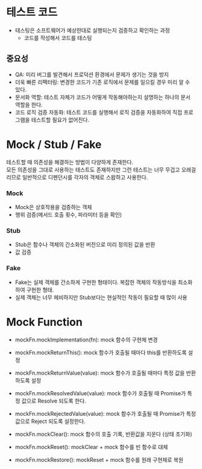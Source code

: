 # 테스트 코드

- 테스팅은 소프트웨어가 예상한대로 실행되는지 검증하고 확인하는 과정
  - 코드를 작성해서 코드를 테스팅

## 중요성

- QA: 미리 버그를 발견해서 프로덕션 환경에서 문제가 생기는 것을 방지
- 더욱 빠른 리팩터링: 변경한 코드가 기존 로직에서 문제를 일으킬 경우 미리 알 수 있다.
- 문서화 역할: 테스트 자체가 코드가 어떻게 작동해야하는지 설명하는 하나의 문서 역할을 한다.
- 코드 로직 검증 자동화: 테스트 코드를 실행해서 로직 검증을 자동화하여 직접 프로그램을 테스트할 필요가 없어진다.

# Mock / Stub / Fake

테스트할 때 의존성을 해결하는 방법이 다양하게 존재한다.  
모든 의존성을 그대로 사용하는 테스트도 존재하지만 그런 테스트는 너무 무겁고 오래걸리므로 일반적으로 디펜던시를 각자의 객체로 스왑하고 사용한다.

### Mock

- Mock은 상호작용을 검증하는 객체
- 행위 검증(메서드 호출 횟수, 파라미터 등을 확인)

### Stub

- Stub은 함수나 객체의 간소화된 버전으로 미리 정의된 값을 반환
- 값 검증

### Fake

- Fake는 실제 객체를 간소하게 구현한 형태이다. 복잡한 객체의 작동방식을 최소화하여 구현한 형태.
- 실제 객체는 너무 헤비하지만 Stub보다는 현실적인 작동이 필요할 때 많이 사용

# Mock Function

- mockFn.mockImplementation(fn): mock 함수의 구현체 변경
- mockFn.mockReturnThis(): mock 함수가 호출될 때마다 this를 반환하도록 설정
- mockFn.mockReturnValue(value): mock 함수가 호출될 때마다 특정 값을 반환하도록 설정
- mockFn.mockResolvedValue(value): mock 함수가 호출될 때 Promise가 특정 값으로 Resolve 되도록 한다.
- mockFn.mockRejectedValue(value): mock 함수가 호출될 때 Promise가 특정 값으로 Reject 되도록 설정한다.

- mockFn.mockClear(): mock 함수의 호출 기록, 반환값을 지운다 (상태 초기화)
- mockFn.mockReset(): mockClear + mock 함수를 빈 함수로 대체
- mockFn.mockRestore(): mockReset + mock 함수를 원래 구현체로 복원